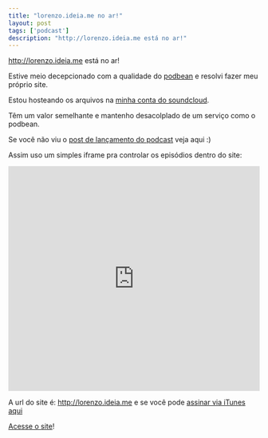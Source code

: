 ```yaml
---
title: "lorenzo.ideia.me no ar!"
layout: post
tags: ['podcast']
description: "http://lorenzo.ideia.me está no ar!"
---
```

http://lorenzo.ideia.me está no ar!

Estive meio decepcionado com a qualidade do [podbean](http://podbean.com) e resolvi fazer meu próprio site.

Estou hosteando os arquivos na [minha conta do soundcloud](http://soundcloud.com/jonatasdp).

Têm um valor semelhante e mantenho desacolplado de um serviço como o podbean.

Se você não viu o [post de lançamento do podcast](/podcast-boa-noite-lorenzo) veja aqui :)

Assim uso um simples iframe pra controlar os episódios dentro do site:

<iframe width="100%" height="450" scrolling="no" frameborder="no"
src="https://w.soundcloud.com/player/?url=https%3A//api.soundcloud.com/tracks/249193155&amp;auto_play=false&amp;hide_related=false&amp;show_comments=true&amp;show_user=true&amp;show_reposts=false&amp;visual=true"></iframe>

A url do site é: http://lorenzo.ideia.me e se você pode [assinar via iTunes aqui](https://itunes.apple.com/br/podcast/boa-noite-lorenzo/id1089365742?l=en)

[Acesse o site](http://lorenzo.ideia.me)!